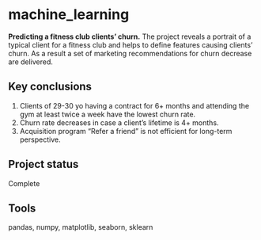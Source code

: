 # machine_learning
**Predicting a fitness club clients’ churn.**
The project reveals a portrait of a typical client for a fitness club and helps to define features causing clients’ churn. As a result a set of marketing recommendations for churn decrease are delivered.

## Key conclusions
1. Clients of 29-30 yo having a contract for 6+ months and attending the gym at least twice a week have the lowest churn rate.
2. Churn rate decreases in case a client’s lifetime is 4+ months.
3. Acquisition program “Refer a friend” is not efficient for long-term perspective.
## Project status
Complete

## Tools
pandas, numpy, matplotlib, seaborn, sklearn